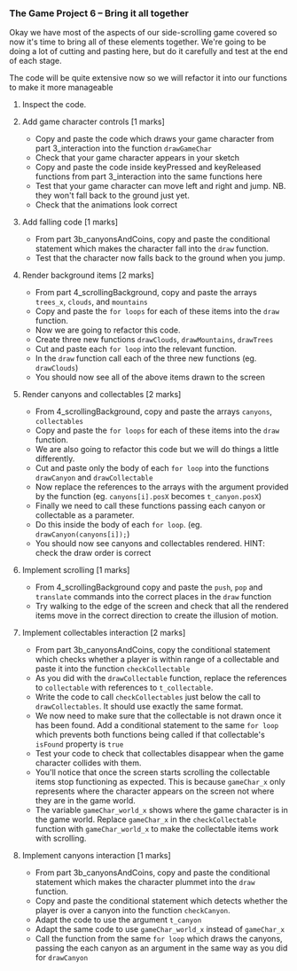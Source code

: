 ### The Game Project 6 – Bring it all together

Okay we have most of the aspects of our side-scrolling game covered so
now it's time to bring all of these elements together. We're going to
be doing a lot of cutting and pasting here, but do it carefully and test
at the end of each stage.

The code will be quite extensive now so we will refactor it into our
functions to make it more manageable

1. Inspect the code.

2. Add game character controls [1 marks]
	- Copy and paste the code which draws your game character from part 3_interaction into the
	function `drawGameChar`
	- Check that your game character appears in your sketch
	- Copy and paste the code inside keyPressed and keyReleased functions from part 3_interaction
	into the same functions here
	- Test that your game character can move left and right and jump. NB. they won't fall back to
	the ground just yet.
	- Check that the animations look correct

3. Add falling code [1 marks]
	- From part 3b_canyonsAndCoins, copy and paste the conditional statement which makes the
	character fall into the `draw` function.
	- Test that the character now falls back to the ground when you jump.

4. Render background items [2 marks]
	- From part 4_scrollingBackground, copy and paste the arrays `trees_x`, `clouds`, and `mountains`
	- Copy and paste the `for loops` for each of these items into the `draw` function.
	- Now we are going to refactor this code.
	- Create three new functions `drawClouds`, `drawMountains`, `drawTrees`
	- Cut and paste each `for loop` into the relevant function.
	- In the `draw` function call each of the three new functions (eg. `drawClouds`)
	- You should now see all of the above items drawn to the screen

5. Render canyons and collectables [2 marks]
	- From 4_scrollingBackground, copy and paste the arrays `canyons`, `collectables`
	- Copy and paste the `for loops` for each of these items into the `draw` function.
	- We are also going to refactor this code but we will do things a little differently.
	- Cut and paste only the body of each `for loop` into the functions `drawCanyon` and
	`drawCollectable`
	- Now replace the references to the arrays with the argument provided by the function
	(eg. `canyons[i].posX` becomes `t_canyon.posX`)
	- Finally we need to call these functions passing each canyon or collectable as a
	parameter.
	- Do this inside the body of each `for loop`. (eg. `drawCanyon(canyons[i]);`)
	- You should now see canyons and collectables rendered. HINT: check the draw order is
	correct

6. Implement scrolling [1 marks]
	- From 4_scrollingBackground copy and paste the `push`, `pop` and `translate`
	commands into the correct places in the `draw` function
	- Try walking to the edge of the screen and check that all the rendered items
	move in the correct direction to create the illusion of motion.

7. Implement collectables interaction [2 marks]
	- From part 3b_canyonsAndCoins, copy the conditional statement which checks
	whether a player is within range of a collectable and paste it into the function
	`checkCollectable`
	- As you did with the `drawCollectable` function, replace the references to `collectable`
	with references to `t_collectable`.
	- Write the code to call `checkCollectables` just below the call to `drawCollectables`. It
	should use exactly the same format.
	- We now need to make sure that the collectable is not drawn once it has been found. Add
	a conditional statement to the same `for loop` which prevents both functions being called
	if that collectable's `isFound` property is `true`
	- Test your code to check that collectables disappear when the game character collides with
	them.
	- You'll notice that once the screen starts scrolling the collectable items stop functioning
	as expected. This is because `gameChar_x` only represents where the character appears
	on the screen not where they are in the game world.
	- The variable `gameChar_world_x` shows where the game character is in the game world. Replace
	`gameChar_x` in the `checkCollectable` function with `gameChar_world_x` to make the collectable items work with scrolling.

8. Implement canyons interaction [1 marks]
	- From part 3b_canyonsAndCoins, copy and paste the conditional statement which makes the
	character plummet into the `draw` function.
	- Copy and paste the conditional statement which detects whether the player is over a canyon
	into the function `checkCanyon`.
	- Adapt the code to use the argument `t_canyon`
	- Adapt the same code to use `gameChar_world_x` instead of `gameChar_x`
	- Call the function from the same `for loop` which draws the canyons, passing the each canyon
	as an argument in the same way as you did for `drawCanyon`
